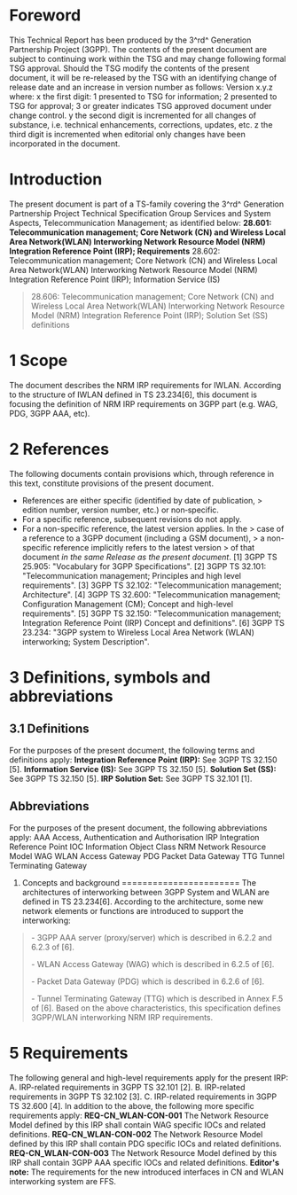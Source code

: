 # Foreword
This Technical Report has been produced by the 3^rd^ Generation Partnership
Project (3GPP).
The contents of the present document are subject to continuing work within the
TSG and may change following formal TSG approval. Should the TSG modify the
contents of the present document, it will be re-released by the TSG with an
identifying change of release date and an increase in version number as
follows:
Version x.y.z
where:
x the first digit:
1 presented to TSG for information;
2 presented to TSG for approval;
3 or greater indicates TSG approved document under change control.
y the second digit is incremented for all changes of substance, i.e. technical
enhancements, corrections, updates, etc.
z the third digit is incremented when editorial only changes have been
incorporated in the document.
# Introduction
The present document is part of a TS-family covering the 3^rd^ Generation
Partnership Project Technical Specification Group Services and System Aspects,
Telecommunication Management; as identified below:
**28.601: Telecommunication management; Core Network (CN) and Wireless Local
Area Network(WLAN) Interworking Network Resource Model (NRM) Integration
Reference Point (IRP); Requirements**
28.602: Telecommunication management; Core Network (CN) and Wireless Local
Area Network(WLAN) Interworking Network Resource Model (NRM) Integration
Reference Point (IRP); Information Service (IS)
> 28.606: Telecommunication management; Core Network (CN) and Wireless Local
> Area Network(WLAN) Interworking Network Resource Model (NRM) Integration
> Reference Point (IRP); Solution Set (SS) definitions
# 1 Scope
The document describes the NRM IRP requirements for IWLAN. According to the
structure of IWLAN defined in TS 23.234[6], this document is focusing the
definition of NRM IRP requirements on 3GPP part (e.g. WAG, PDG, 3GPP AAA,
etc).
# 2 References
The following documents contain provisions which, through reference in this
text, constitute provisions of the present document.
  * References are either specific (identified by date of publication, > edition number, version number, etc.) or non‑specific.
  * For a specific reference, subsequent revisions do not apply.
  * For a non-specific reference, the latest version applies. In the > case of a reference to a 3GPP document (including a GSM document), > a non-specific reference implicitly refers to the latest version > of that document _in the same Release as the present document_.
[1] 3GPP TS 25.905: \"Vocabulary for 3GPP Specifications\".
[2] 3GPP TS 32.101: \"Telecommunication management; Principles and high level
requirements\".
[3] 3GPP TS 32.102: \"Telecommunication management; Architecture\".
[4] 3GPP TS 32.600: \"Telecommunication management; Configuration Management
(CM); Concept and high-level requirements\".
[5] 3GPP TS 32.150: \"Telecommunication management; Integration Reference
Point (IRP) Concept and definitions\".
[6] 3GPP TS 23.234: \"3GPP system to Wireless Local Area Network (WLAN)
interworking; System Description\".
# 3 Definitions, symbols and abbreviations
## 3.1 Definitions
For the purposes of the present document, the following terms and definitions
apply:
**Integration Reference Point (IRP):** See 3GPP TS 32.150 [5].
**Information Service (IS):** See 3GPP TS 32.150 [5].
**Solution Set (SS):** See 3GPP TS 32.150 [5].
**IRP Solution Set:** See 3GPP TS 32.101 [1].
## Abbreviations
For the purposes of the present document, the following abbreviations apply:
AAA Access, Authentication and Authorisation
IRP Integration Reference Point
IOC Information Object Class
NRM Network Resource Model
WAG WLAN Access Gateway
PDG Packet Data Gateway
TTG Tunnel Terminating Gateway
  1. Concepts and background =======================
The architectures of interworking between 3GPP System and WLAN are defined in
TS 23.234[6]. According to the architecture, some new network elements or
functions are introduced to support the interworking:
> \- 3GPP AAA server (proxy/server) which is described in 6.2.2 and 6.2.3 of
> [6].
>
> \- WLAN Access Gateway (WAG) which is described in 6.2.5 of [6].
>
> \- Packet Data Gateway (PDG) which is described in 6.2.6 of [6].
>
> \- Tunnel Terminating Gateway (TTG) which is described in Annex F.5 of [6].
Based on the above characteristics, this specification defines 3GPP/WLAN
interworking NRM IRP requirements.
# 5 Requirements
The following general and high-level requirements apply for the present IRP:
A. IRP-related requirements in 3GPP TS 32.101 [2].
B. IRP-related requirements in 3GPP TS 32.102 [3].
C. IRP-related requirements in 3GPP TS 32.600 [4].
In addition to the above, the following more specific requirements apply:
**REQ-CN_WLAN-CON-001** The Network Resource Model defined by this IRP shall
contain WAG specific IOCs and related definitions.
**REQ-CN_WLAN-CON-002** The Network Resource Model defined by this IRP shall
contain PDG specific IOCs and related definitions.
**REQ-CN_WLAN-CON-003** The Network Resource Model defined by this IRP shall
contain 3GPP AAA specific IOCs and related definitions.
**Editor's note:** The requirements for the new introduced interfaces in CN
and WLAN interworking system are FFS.
#